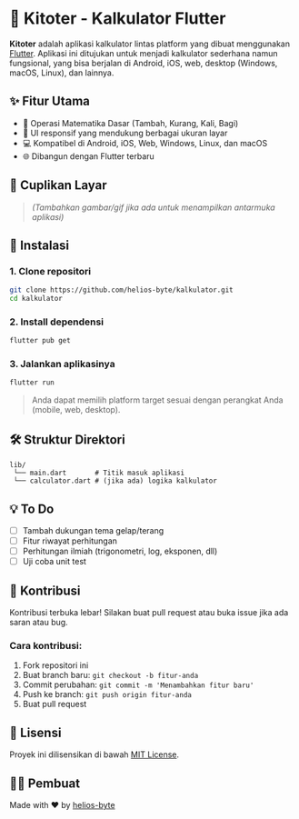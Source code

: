 # 🧮 Kitoter - Kalkulator Flutter

**Kitoter** adalah aplikasi kalkulator lintas platform yang dibuat menggunakan [Flutter](https://flutter.dev/). Aplikasi ini ditujukan untuk menjadi kalkulator sederhana namun fungsional, yang bisa berjalan di Android, iOS, web, desktop (Windows, macOS, Linux), dan lainnya.

## ✨ Fitur Utama

- 🔢 Operasi Matematika Dasar (Tambah, Kurang, Kali, Bagi)
- 📱 UI responsif yang mendukung berbagai ukuran layar
- 💻 Kompatibel di Android, iOS, Web, Windows, Linux, dan macOS
- 🌐 Dibangun dengan Flutter terbaru

## 📸 Cuplikan Layar

> *(Tambahkan gambar/gif jika ada untuk menampilkan antarmuka aplikasi)*

## 🚀 Instalasi

### 1. Clone repositori

```bash
git clone https://github.com/helios-byte/kalkulator.git
cd kalkulator
```

### 2. Install dependensi

```bash
flutter pub get
```

### 3. Jalankan aplikasinya

```bash
flutter run
```

> Anda dapat memilih platform target sesuai dengan perangkat Anda (mobile, web, desktop).

## 🛠 Struktur Direktori

```
lib/
 └── main.dart       # Titik masuk aplikasi
 └── calculator.dart # (jika ada) logika kalkulator
```

## 💡 To Do

- [ ] Tambah dukungan tema gelap/terang
- [ ] Fitur riwayat perhitungan
- [ ] Perhitungan ilmiah (trigonometri, log, eksponen, dll)
- [ ] Uji coba unit test

## 🤝 Kontribusi

Kontribusi terbuka lebar! Silakan buat pull request atau buka issue jika ada saran atau bug.

### Cara kontribusi:

1. Fork repositori ini
2. Buat branch baru: `git checkout -b fitur-anda`
3. Commit perubahan: `git commit -m 'Menambahkan fitur baru'`
4. Push ke branch: `git push origin fitur-anda`
5. Buat pull request

## 📄 Lisensi

Proyek ini dilisensikan di bawah [MIT License](LICENSE).

## 👨‍💻 Pembuat

Made with ❤️ by [helios-byte](https://github.com/helios-byte)
